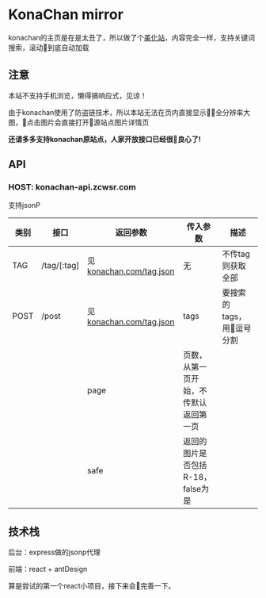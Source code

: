 # KonaChan mirror
konachan的主页是在是太丑了，所以做了个[美化站](http://konachan.zcwsr.com)，内容完全一样，支持关键词搜索，滚动到底自动加载

## 注意
本站不支持手机浏览，懒得搞响应式，见谅！

由于konachan使用了防盗链技术，所以本站无法在页内直接显示全分辨率大图，点击图片会直接打开源站点图片详情页

__还请多多支持konachan原站点，人家开放接口已经很良心了!__

## API
### HOST: konachan-api.zcwsr.com
支持jsonP

类别 | 接口 | 返回参数 | 传入参数 | 描述
--- | --- | --- | --- | ---
TAG | /tag/[:tag] | 见[konachan.com/tag.json](http://konachan.com/tag.json) | 无 | 不传tag则获取全部
POST | /post | 见[konachan.com/tag.json](http://konachan.com/post.json) | tags | 要搜索的tags，用逗号分割
 | | | page | 页数，从第一页开始，不传默认返回第一页
 | | | safe | 返回的图片是否包括R-18，false为是

 ## 技术栈
 后台：express做的jsonp代理

 前端：react + antDesign 

 算是尝试的第一个react小项目，接下来会完善一下。